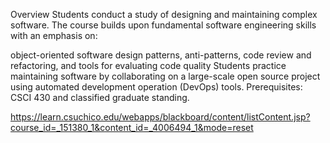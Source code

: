 Overview
Students conduct a study of designing and maintaining complex software. The course builds upon fundamental software engineering skills with an emphasis on:

object-oriented software design patterns,
anti-patterns,
code review and refactoring, and
tools for evaluating code quality
Students practice maintaining software by collaborating on a large-scale open source project using automated development operation (DevOps) tools. Prerequisites: CSCI 430 and classified graduate standing.

https://learn.csuchico.edu/webapps/blackboard/content/listContent.jsp?course_id=_151380_1&content_id=_4006494_1&mode=reset